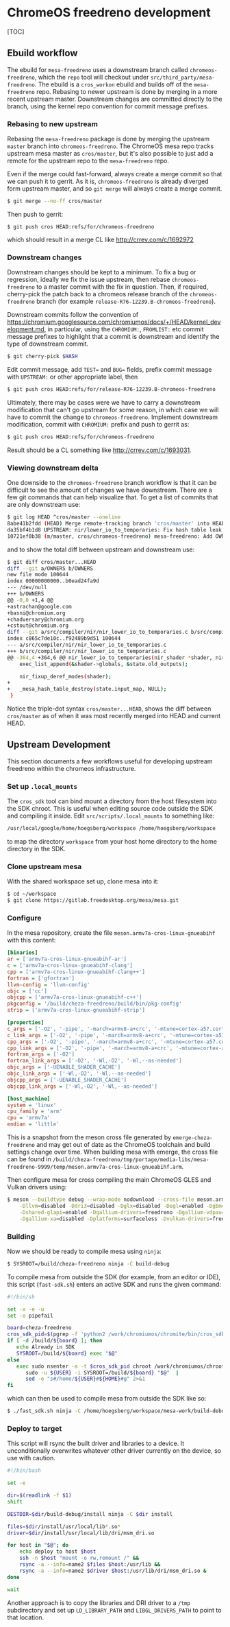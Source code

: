 # ChromeOS freedreno development

[TOC]

## Ebuild workflow

The ebuild for `mesa-freedreno` uses a downstream branch called
`chromeos-freedreno`, which the `repo` tool will checkout under
`src/third_party/mesa-freedreno`. The ebuild is a `cros_workon` ebuild
and builds off of the `mesa-freedreno` repo. Rebasing to newer
upstream is done by merging in a more recent upstream master.
Downstream changes are committed directly to the branch, using the
kernel repo convention for commit message prefixes.

### Rebasing to new upstream

Rebasing the `mesa-freedreno` package is done by merging the upstream
`master` branch into `chromeos-freedreno`.  The ChromeOS mesa repo
tracks upstream mesa master as `cros/master`, but it's also possible
to just add a remote for the upstream repo to the `mesa-freedreno`
repo.

Even if the merge could fast-forward, always create a merge commit so
that we can push it to gerrit. As it is, `chromeos-freedreno` is
already diverged form upstream master, and so `git merge` will always
create a merge commit.

```bash
$ git merge --no-ff cros/master
```

Then push to gerrit:

```base
$ git push cros HEAD:refs/for/chromeos-freedreno
```

which should result in a merge CL like http://crrev.com/c/1692972

### Downstream changes

Downstream changes should be kept to a minimum. To fix a bug or
regression, ideally we fix the issue upstream, then rebase
`chromeos-freedreno` to a master commit with the fix in
question. Then, if required, cherry-pick the patch back to a chromeos
release branch of the `chromeos-freedreno` branch (for example
`release-R76-12239.B-chromeos-freedreno`).

Downstream commits follow the convention of
https://chromium.googlesource.com/chromiumos/docs/+/HEAD/kernel_development.md,
in particular, using the `CHROMIUM:`, `FROMLIST:` etc commit message
prefixes to highlight that a commit is downstream and identify the
type of downstream commit.

```bash
$ git cherry-pick $HASH
```

Edit commit message, add `TEST=` and `BUG=` fields, prefix commit
message with `UPSTREAM:` or other appropriate label, then

```bash
$ git push cros HEAD:refs/for/release-R76-12239.B-chromeos-freedreno
```

Ultimately, there may be cases were we have to carry a downstream
modification that can't go upstream for some reason, in which case we
will have to commit the change to `chromeos-freedreno`.  Implement
downstream modification, commit with `CHROMIUM:` prefix and push to
gerrit as:

```bash
$ git push cros HEAD:refs/for/chromeos-freedreno
```

Result should be a CL something like http://crrev.com/c/1693031.

### Viewing downstream delta

One downside to the `chromeos-freedreno` branch workflow is that it
can be difficult to see the amount of changes we have
downstream. There are a few git commands that can help visualize
that. To get a list of commits that are only downstream use:

```bash
$ git log HEAD ^cros/master --oneline
8abe41b2fdd (HEAD) Merge remote-tracking branch 'cros/master' into HEAD
da35bf4b1d8 UPSTREAM: nir/lower_io_to_temporaries: Fix hash table leak
10721ef0b38 (m/master, cros/chromeos-freedreno) mesa-freedreno: Add OWNERS file
```

and to show the total diff between upstream and downstream use:

```bash
$ git diff cros/master...HEAD
diff --git a/OWNERS b/OWNERS
new file mode 100644
index 00000000000..b0ead24fa9d
--- /dev/null
+++ b/OWNERS
@@ -0,0 +1,4 @@
+astrachan@google.com
+basni@chromium.org
+chadversary@chromium.org
+cstout@chromium.org
diff --git a/src/compiler/nir/nir_lower_io_to_temporaries.c b/src/compiler/nir/nir_lower_io_to_temporaries.c
index c865c7de10c..f92489b9d51 100644
--- a/src/compiler/nir/nir_lower_io_to_temporaries.c
+++ b/src/compiler/nir/nir_lower_io_to_temporaries.c
@@ -364,4 +364,6 @@ nir_lower_io_to_temporaries(nir_shader *shader, nir_function_impl *entrypoint,
    exec_list_append(&shader->globals, &state.old_outputs);

    nir_fixup_deref_modes(shader);
+
+   _mesa_hash_table_destroy(state.input_map, NULL);
 }
```

Notice the triple-dot syntax `cros/master...HEAD`, shows the diff
between `cros/master` as of when it was most recently merged into HEAD
and current HEAD.

## Upstream Development

This section documents a few workflows useful for developing upstream
freedreno within the chromeos infrastructure.

### Set up `.local_mounts`

The `cros_sdk` tool can bind mount a directory from the host
filesystem into the SDK chroot. This is useful when editing source
code outside the SDK and compiling it inside. Edit
`src/scripts/.local_mounts` to something like:

```bash
/usr/local/google/home/hoegsberg/workspace /home/hoegsberg/workspace
```

to map the directory `workspace` from your host home directory to the
home directory in the SDK.

### Clone upstream mesa

With the shared workspace set up, clone mesa into it:

```bash
$ cd ~/workspace
$ git clone https://gitlab.freedesktop.org/mesa/mesa.git
```

### Configure

In the mesa repository, create the file `meson.armv7a-cros-linux-gnueabihf` with this content:

```ini
[binaries]
ar = ['armv7a-cros-linux-gnueabihf-ar']
c = ['armv7a-cros-linux-gnueabihf-clang']
cpp = ['armv7a-cros-linux-gnueabihf-clang++']
fortran = ['gfortran']
llvm-config = 'llvm-config'
objc = ['cc']
objcpp = ['armv7a-cros-linux-gnueabihf-c++']
pkgconfig = '/build/cheza-freedreno/build/bin/pkg-config'
strip = ['armv7a-cros-linux-gnueabihf-strip']

[properties]
c_args = ['-O2', '-pipe', '-march=armv8-a+crc', '-mtune=cortex-a57.cortex-a53', '-mfpu=crypto-neon-fp-armv8', '-mfloat-abi=hard', '-g', '-fno-exceptions', '-fno-unwind-tables', '-fno-asynchronous-unwind-tables', '-UENABLE_SHADER_CACHE']
c_link_args = ['-O2', '-pipe', '-march=armv8-a+crc', '-mtune=cortex-a57.cortex-a53', '-mfpu=crypto-neon-fp-armv8', '-mfloat-abi=hard', '-g', '-fno-exceptions', '-fno-unwind-tables', '-fno-asynchronous-unwind-tables', '-Wl,-O2', '-Wl,--as-needed']
cpp_args = ['-O2', '-pipe', '-march=armv8-a+crc', '-mtune=cortex-a57.cortex-a53', '-mfpu=crypto-neon-fp-armv8', '-mfloat-abi=hard', '-g', '-fno-exceptions', '-fno-unwind-tables', '-fno-asynchronous-unwind-tables', '-std=gnu++11', '-UENABLE_SHADER_CACHE']
cpp_link_args = ['-O2', '-pipe', '-march=armv8-a+crc', '-mtune=cortex-a57.cortex-a53', '-mfpu=crypto-neon-fp-armv8', '-mfloat-abi=hard', '-g', '-fno-exceptions', '-fno-unwind-tables', '-fno-asynchronous-unwind-tables', '-std=gnu++11', '-Wl,-O2', '-Wl,--as-needed']
fortran_args = ['-O2']
fortran_link_args = ['-O2', '-Wl,-O2', '-Wl,--as-needed']
objc_args = ['-UENABLE_SHADER_CACHE']
objc_link_args = ['-Wl,-O2', '-Wl,--as-needed']
objcpp_args = ['-UENABLE_SHADER_CACHE']
objcpp_link_args = ['-Wl,-O2', '-Wl,--as-needed']

[host_machine]
system = 'linux'
cpu_family = 'arm'
cpu = 'armv7a'
endian = 'little'
```

This is a snapshot from the meson cross file generated by
`emerge-cheza-freedreno` and may get out of date as the ChromeOS
toolchain and build settings change over time. When building mesa with
emerge, the cross file can be found in
`/build/cheza-freedreno/tmp/portage/media-libs/mesa-freedreno-9999/temp/meson.armv7a-cros-linux-gnueabihf.arm`.

Then configure mesa for cross compiling the main ChromeOS GLES and
Vulkan drivers using:

```bash
$ meson --buildtype debug --wrap-mode nodownload --cross-file meson.armv7a-cros-linux-gnueabihf \
    -Dllvm=disabled -Ddri3=disabled -Dglx=disabled -Degl=enabled -Dgbm=disabled -Dgles1=disabled -Dgles2=enabled \
	-Dshared-glapi=enabled -Dgallium-drivers=freedreno -Dgallium-vdpau=disabled \
	-Dgallium-xa=disabled -Dplatforms=surfaceless -Dvulkan-drivers=freedreno -DI-love-half-baked-turnips=true . build-debug
```

### Building

Now we should be ready to compile mesa using `ninja`:

```bash
$ SYSROOT=/build/cheza-freedreno ninja -C build-debug
```

To compile mesa from outside the SDK (for example, from an editor or
IDE), this script (`fast-sdk.sh`) enters an active SDK and runs the
given command:

```bash
#!/bin/sh

set -x -e -u
set -o pipefail

board=cheza-freedreno
cros_sdk_pid=$(pgrep -f 'python2 /work/chromiumos/chromite/bin/cros_sdk' -n)
if [ -d /build/${board} ]; then
   echo Already in SDK
   SYSROOT=/build/${board} exec "$@"
else
   exec sudo nsenter -a -t $cros_sdk_pid chroot /work/chromiumos/chroot \
      sudo -u ${USER} -i SYSROOT=/build/${board} "$@"  |
      sed -e "s#/home/${USER}#${HOME}#g" 2>&1
fi
```

which can then be used to compile mesa from outside the SDK like so:

```bash
$ ./fast_sdk.sh ninja -C /home/hoegsberg/workspace/mesa-work/build-debug
```

### Deploy to target

This script will rsync the built driver and libraries to a device. It
unconditionally overwrites whatever other driver currently on the
device, so use with caution.

```bash
#!/bin/bash

set -e

dir=$(readlink -f $1)
shift

DESTDIR=$dir/build-debug/install ninja -C $dir install

files=$dir/install/usr/local/lib*.so*
driver=$dir/install/usr/local/lib/dri/msm_dri.so

for host in "$@"; do
    echo deploy to host $host
    ssh -n $host "mount -o rw,remount /" &&
    rsync -a --info=name2 $files $host:/usr/lib &&
    rsync -a --info=name2 $driver $host:/usr/lib/dri/msm_dri.so &
done

wait
```

Another approach is to copy the libraries and DRI driver to a `/tmp`
subdirectory and set up `LD_LIBRARY_PATH` and `LIBGL_DRIVERS_PATH` to
point to that location.
